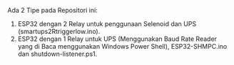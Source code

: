 Ada 2 Tipe pada Repositori ini:
1. ESP32 dengan 2 Relay untuk penggunaan Selenoid dan UPS (smartups2Rtriggerlow.ino).
2. ESP32 dengan 1 Relay untuk UPS (Menggunakan Baud Rate Reader yang di Baca menggunakan Windows Power Shell), ESP32-SHMPC.ino dan shutdown-listener.ps1.
